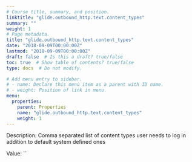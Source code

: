 ```yaml
---
# Course title, summary, and position.
linktitle: "glide.outbound_http.text.content_types"
summary: ""
weight: 1
# Page metadata.
title: "glide.outbound_http.text.content_types"
date: "2018-09-09T00:00:00Z"
lastmod: "2018-09-09T00:00:00Z"
draft: false  # Is this a draft? true/false
toc: true  # Show table of contents? true/false
type: docs  # Do not modify.

# Add menu entry to sidebar.
# - name: Declare this menu item as a parent with ID name.
# - weight: Position of link in menu.
menu:
  properties:
    parent: Properties
    name: "glide.outbound_http.text.content_types"
    weight: 1
---
```


Description: Comma separated list of content types user needs to log in addition to default system defined ones


Value: ``